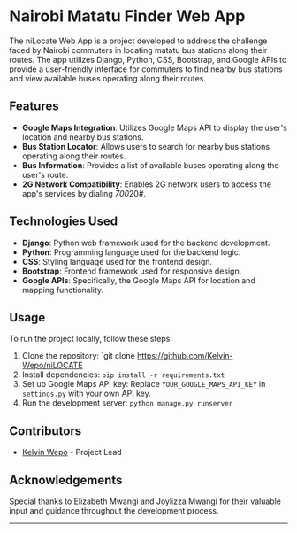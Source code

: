 # Nairobi Matatu Finder Web App

The niLocate Web App is a project developed to address the challenge faced by Nairobi commuters in locating matatu bus stations along their routes. The app utilizes Django, Python, CSS, Bootstrap, and Google APIs to provide a user-friendly interface for commuters to find nearby bus stations and view available buses operating along their routes.


## Features

- **Google Maps Integration**: Utilizes Google Maps API to display the user's location and nearby bus stations.
- **Bus Station Locator**: Allows users to search for nearby bus stations operating along their routes.
- **Bus Information**: Provides a list of available buses operating along the user's route.
- **2G Network Compatibility**: Enables 2G network users to access the app's services by dialing *700*20#.

## Technologies Used

- **Django**: Python web framework used for the backend development.
- **Python**: Programming language used for the backend logic.
- **CSS**: Styling language used for the frontend design.
- **Bootstrap**: Frontend framework used for responsive design.
- **Google APIs**: Specifically, the Google Maps API for location and mapping functionality.

## Usage

To run the project locally, follow these steps:

1. Clone the repository: `git clone https://github.com/Kelvin-Wepo/niLOCATE
2. Install dependencies: `pip install -r requirements.txt`
3. Set up Google Maps API key: Replace `YOUR_GOOGLE_MAPS_API_KEY` in `settings.py` with your own API key.
4. Run the development server: `python manage.py runserver`

## Contributors

- [Kelvin Wepo](https://github.com/Kelvin-Wepo) - Project Lead

## Acknowledgements

Special thanks to Elizabeth Mwangi and Joylizza Mwangi for their valuable input and guidance throughout the development process.

---

